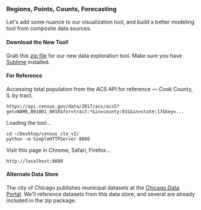 ### Regions, Points, Counts, Forecasting

Let's add some nuance to our visualization tool, and build a better modeling tool from composite data sources.

#### Download the New Tool!

Grab this [zip file](census_cta_v2.zip) for our new data exploration tool. Make sure you have [Sublime](https://www.sublimetext.com) installed.

#### For Reference

Accessing total population from the ACS API for reference — Cook County, IL by tract.

```
https://api.census.gov/data/2017/acs/acs5?get=NAME,B01001_001E&for=tract:*&in=county:031&in=state:17&key=...
```

Loading the tool...

```
cd ~/Desktop/census_cta_v2/
python -m SimpleHTTPServer 8080 
```

Visit this page in Chrome, Safari, Firefox...

```
http://localhost:8080
```

#### Alternate Data Store

The city of Chicago publishes municipal datasets at the [Chicago Data Portal](https://data.cityofchicago.org). We'll reference datasets from this data store, and several are already included in the zip package.